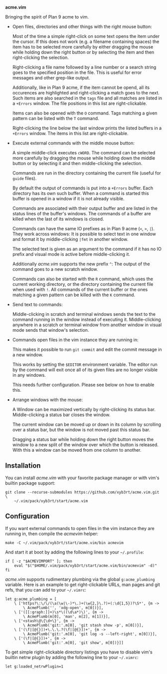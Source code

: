 **acme.vim**

Bringing the spirit of Plan 9 acme to vim.

* Open files, directories and other things with the right mouse button:

	Most of the time a simple right-click on some text opens the item under
	the cursor. If this does not work (e.g. a filename containing spaces)
	the item has to be selected more carefully by either dragging the mouse
	while holding down the right button or by selecting the item and then
	right-clicking the selection.

	Right-clicking a file name followed by a line number or a search string
	goes to the specified position in the file. This is useful for error
	messages and other grep-like output.

	Additionally, like in Plan 9 acme, if the item cannot be opend, all its
	occurences are highlighted and right-clicking a match goes to the next.
	Such items are also searched in the `tags` file and all matches are
	listed in a `+Errors` window. The file positions in this list are
	right-clickable.

	Items can also be opened with the `O` command. Tags matching a given
	pattern can be listed with the `T` command.

	Right-clicking the line below the last window prints the listed buffers
	in a `+Errors` window. The items in this list are right-clickable.

* Execute external commands with the middle mouse button:

	A simple middle-click executes `cWORD`. The command can be selected
	more carefully by dragging the mouse while holding down the middle
	button or by selecting it and then middle-clicking the selection.

	Commands are run in the directory containing the current file (useful
	for `guide` files).

	By default the output of commands is put into a `+Errors` buffer.
	Each directory has its own such buffer. When a command is started this
	buffer is opened in a window if it is not already visible.

	Commands are associated with their output buffer and are listed in the
	status lines of the buffer's windows. The commands of a buffer are
	killed when the last of its windows is closed.

	Commands can have the same IO prefixes as in Plan 9 acme (`<`, `>`,
	`|`). They work across windows: It is possible to select text in one
	window and format it by middle-clicking `|fmt` in another window.

	The selected text is given as an argument to the command if it has no
	IO prefix and visual mode is active before middle-clicking it.

	Additionally *acme.vim* supports the new prefix `^`: The output of the
	command goes to a new scratch window.

	Commands can also be started with the `R` command, which uses the
	current working directory, or the directory containing the current file
	when used with `!`. All commands of the current buffer or the ones
	matching a given pattern can be killed with the `K` command.

* Send text to commands:

	Middle-clicking in scratch and terminal windows sends the text to the
	command running in the window instead of executing it. Middle-clicking
	anywhere in a scratch or terminal window from another window in visual
	mode sends that window's selection.

* Commands open files in the vim instance they are running in:

	This makes it possible to run `git commit` and edit the commit message
	in a new window.

	This works by setting the `$EDITOR` environment variable. The editor
	run by the command will exit once all of its given files are no longer
	visible in any windows.

	This needs further configuration. Please see below on how to enable
	this.

* Arrange windows with the mouse:

	A Window can be maximized vertically by right-clicking its status bar.
	Middle-clicking a status bar closes the window.

	The current window can be moved up or down in its column by scrolling
	over a status bar, but the window is not moved past this status bar.

	Dragging a status bar while holding down the right button moves the
	window to a new split of the window over which the button is released.
	With this a window can be moved from one column to another.


Installation
------------

You can install *acme.vim* with your favorite package manager or with vim's
builtin package support:

```
git clone --recurse-submodules https://github.com/xyb3rt/acme.vim.git \
	~/.vim/pack/xyb3rt/start/acme.vim
```


Configuration
-------------

If you want external commands to open files in the vim instance they are
running in, then compile the *acmevim* helper:

```
make -C ~/.vim/pack/xyb3rt/start/acme.vim/bin acmevim
```

And start it at boot by adding the following lines to your `~/.profile`:

```
if [ -z "$ACMEVIMPORT" ]; then
	eval "$("$HOME/.vim/pack/xyb3rt/start/acme.vim/bin/acmevim" -d)"
fi
```

*acme.vim* supports rudimentary plumbing via the global `g:acme_plumbing`
variable. Here is an example to get right-clickable URLs, man pages and git
refs, that you can add to your `~/.vimrc`:

```
let g:acme_plumbing = [
	\ ['https?\:\/\/(\a(\w|\-)*\.)+(\w{2,}\.?)+(:\d{1,5})?\S*', {m ->
		\ AcmePlumb('', 'xdg-open', m[0])}],
	\ ['([[:graph:]]+)\s*\((\d\a*)\)', {m ->
		\ AcmePlumb(m[0], 'man', m[2], m[1])}],
	\ ['<stash\@\{\d+\}', {m ->
		\ AcmePlumb('git:'.m[0], 'git stash show -p', m[0])}],
	\ ['(\f|[@{}])+\.\.\.?(\f|[@{}])+', {m ->
		\ AcmePlumb('git:'.m[0], 'git log -s --left-right', m[0])}],
	\ ['(\f|[@{}])+', {m ->
		\ AcmePlumb('git:'.m[0], 'git show', m[0])}]]
```

To get simple right-clickable directory listings you have to disable vim's
builtin netrw plugin by adding the following line to your `~/.vimrc`:

```
let g:loaded_netrwPlugin=1
```
